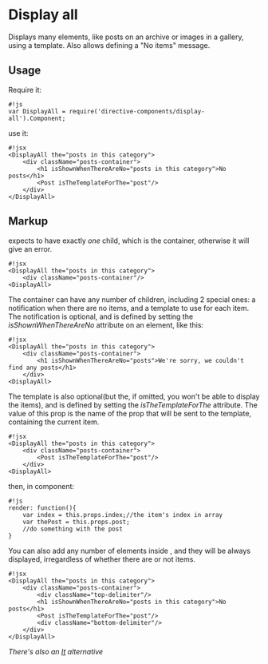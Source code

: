 # Display all #

Displays many elements, like posts on an archive or images in a gallery, using a template. Also allows defining a "No items"
message.

## Usage ##
Require it:
```
#!js  
var DisplayAll = require('directive-components/display-all').Component;
```
use it:
```
#!jsx  
<DisplayAll the="posts in this category">
	<div className="posts-container">
		<h1 isShownWhenThereAreNo="posts in this category">No posts</h1>
		<Post isTheTemplateForThe="post"/>
	</div>
</DisplayAll>
```

## Markup ##
<DisplayMany/> expects to have exactly _one_ child, which is the container, otherwise it will give an error.
```
#!jsx
<DisplayAll the="posts in this category">
	<div className="posts-container"/>
<DisplayAll>
```

The container can have any number of children, including 2 special ones: a notification when there are no items, and a
template to use for each item. The notification is optional, and is defined by setting the _isShownWhenThereAreNo_ attribute
on an element, like this:
```
#!jsx
<DisplayAll the="posts in this category">
	<div className="posts-container">
		<h1 isShownWhenThereAreNo="posts">We're sorry, we couldn't find any posts</h1>
	</div>
<DisplayAll>
```
The template is also optional(but the, if omitted, you won't be able to display the items), and is defined by setting the
_isTheTemplateForThe_ attribute. The value of this prop is the name of the prop that will be sent to the template, containing
 the current item.
```
#!jsx
<DisplayAll the="posts in this category">
	<div className="posts-container">
		<Post isTheTemplateForThe="post"/>
	</div>
<DisplayAll>
```
then, in <Post/> component:
```
#!js
render: function(){
	var index = this.props.index;//the item's index in array
	var thePost = this.props.post;
	//do something with the post
}
```
You can also add any number of elements inside <DisplayAll/>, and they will be always displayed, irregardless of whether
there are or not items.
```
#!jsx
<DisplayAll the="posts in this category">
	<div className="posts-container">
		<div className="top-delimiter"/>
		<h1 isShownWhenThereAreNo="posts in this category">No posts</h1>
		<Post isTheTemplateForThe="post"/>
		<div className="bottom-delimiter"/>
	</div>
</DisplayAll>
```

_There's also an [It](https://bitbucket.org/vasile_rusnac/nucleus-react/src/master/utils/directive-components/it/) alternative_